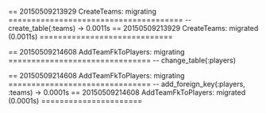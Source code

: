 == 20150509213929 CreateTeams: migrating ======================================
-- create_table(:teams)
   -> 0.0011s
== 20150509213929 CreateTeams: migrated (0.0011s) =============================

== 20150509214608 AddTeamFkToPlayers: migrating ===============================
-- change_table(:players)

== 20150509214608 AddTeamFkToPlayers: migrating ===============================
-- add_foreign_key(:players, :teams)
   -> 0.0001s
== 20150509214608 AddTeamFkToPlayers: migrated (0.0001s) ======================

